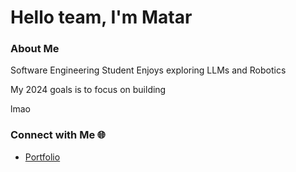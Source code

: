 # Hello team, I'm Matar

### About Me
Software Engineering Student
Enjoys exploring LLMs and Robotics

My 2024 goals is to focus on building

lmao

### Connect with Me 🌐
- [Portfolio](https://matars.netlify.app/)


